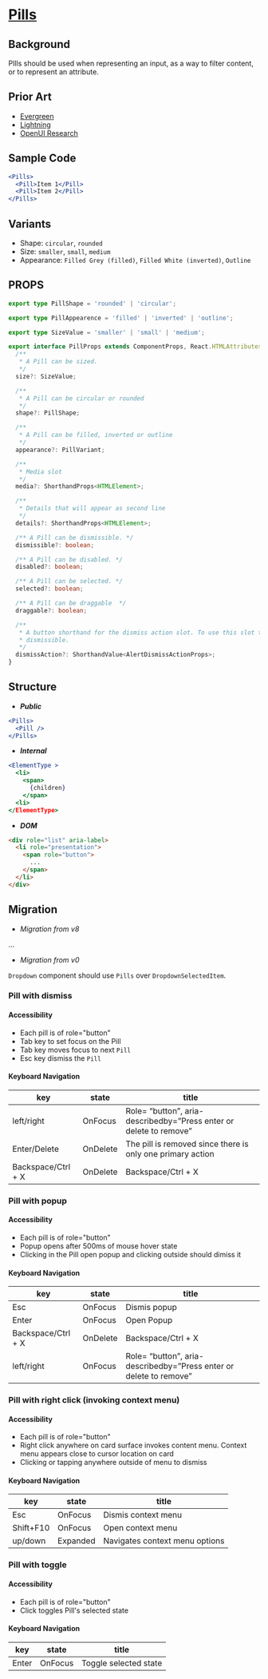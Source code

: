 # [Pills]()

## Background

PIlls should be used when representing an input, as a way to filter content, or to represent an attribute.

## Prior Art

- [Evergreen](https://evergreen.segment.com/components/badge-and-pill/)
- [Lightning](https://www.lightningdesignsystem.com/components/pills/)
- [OpenUI Research]()

## Sample Code

```jsx
<Pills>
  <Pill>Item 1</Pill>
  <Pill>Item 2</Pill>
</Pills>
```

## Variants

- Shape: `circular`, `rounded`
- Size: `smaller`, `small`, `medium`
- Appearance: `Filled Grey (filled)`, `Filled White (inverted)`, `Outline`

## PROPS

```typescript
export type PillShape = 'rounded' | 'circular';

export type PillAppearence = 'filled' | 'inverted' | 'outline';

export type SizeValue = 'smaller' | 'small' | 'medium';

export interface PillProps extends ComponentProps, React.HTMLAttributes<HTMLElement> {
  /**
   * A Pill can be sized.
   */
  size?: SizeValue;

  /**
   * A Pill can be circular or rounded
   */
  shape?: PillShape;

  /**
   * A Pill can be filled, inverted or outline
   */
  appearance?: PillVariant;

  /**
   * Media slot
   */
  media?: ShorthandProps<HTMLElement>;

  /**
   * Details that will appear as second line
   */
  details?: ShorthandProps<HTMLElement>;

  /** A Pill can be dismissible. */
  dismissible?: boolean;

  /** A Pill can be disabled. */
  disabled?: boolean;

  /** A Pill can be selected. */
  selected?: boolean;

  /** A Pill can be draggable  */
  draggable?: boolean;

  /**
   * A button shorthand for the dismiss action slot. To use this slot the pill should be
   * dismissible.
   */
  dismissAction?: ShorthandValue<AlertDismissActionProps>;
}
```

## Structure

- _**Public**_

```jsx
<Pills>
  <Pill />
</Pills>
```

- _**Internal**_

```jsx
<ElementType >
  <li>
    <span>
      {children}
    </span>
  <li>
</ElementType>
```

- _**DOM**_

```html
<div role="list" aria-label>
  <li role="presentation">
    <span role="button">
      ...
    </span>
  </li>
</div>
```

## Migration

- _Migration from v8_

...

- _Migration from v0_

`Dropdown` component should use `Pills` over `DropdownSelectedItem`.

### Pill with dismiss

#### Accessibility

- Each pill is of role="button"
- Tab key to set focus on the Pill
- Tab key moves focus to next `Pill`
- Esc key dismiss the `Pill`

#### Keyboard Navigation

| key                | state    | title                                                              |
| ------------------ | -------- | ------------------------------------------------------------------ |
| left/right         | OnFocus  | Role= “button”, aria-describedby=”Press enter or delete to remove” |
| Enter/Delete       | OnDelete | The pill is removed since there is only one primary action         |
| Backspace/Ctrl + X | OnDelete | Backspace/Ctrl + X                                                 |

### Pill with popup

#### Accessibility

- Each pill is of role="button"
- Popup opens after 500ms of mouse hover state
- Clicking in the Pill open popup and clicking outside should dimiss it

#### Keyboard Navigation

| key                | state    | title                                                              |
| ------------------ | -------- | ------------------------------------------------------------------ |
| Esc                | OnFocus  | Dismis popup                                                       |
| Enter              | OnFocus  | Open Popup                                                         |
| Backspace/Ctrl + X | OnDelete | Backspace/Ctrl + X                                                 |
| left/right         | OnFocus  | Role= “button”, aria-describedby=”Press enter or delete to remove” |

### Pill with right click (invoking context menu)

#### Accessibility

- Each pill is of role="button"
- Right click anywhere on card surface invokes content menu. Context menu appears close to cursor location on card
- Clicking or tapping anywhere outside of menu to dismiss

#### Keyboard Navigation

| key       | state    | title                          |
| --------- | -------- | ------------------------------ |
| Esc       | OnFocus  | Dismis context menu            |
| Shift+F10 | OnFocus  | Open context menu              |
| up/down   | Expanded | Navigates context menu options |

### Pill with toggle

#### Accessibility

- Each pill is of role="button"
- Click toggles Pill's selected state

#### Keyboard Navigation

| key   | state   | title                 |
| ----- | ------- | --------------------- |
| Enter | OnFocus | Toggle selected state |
